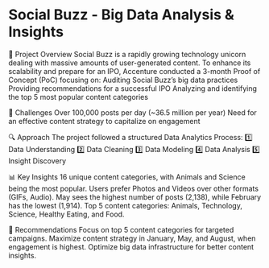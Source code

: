 # Social Buzz - Big Data Analysis & Insights
📌 Project Overview
Social Buzz is a rapidly growing technology unicorn dealing with massive amounts of user-generated content. To enhance its scalability and prepare for an IPO, Accenture conducted a 3-month Proof of Concept (PoC) focusing on:
Auditing Social Buzz’s big data practices
Providing recommendations for a successful IPO
Analyzing and identifying the top 5 most popular content categories


🚀 Challenges
Over 100,000 posts per day (~36.5 million per year)
Need for an effective content strategy to capitalize on engagement


🔍 Approach
The project followed a structured Data Analytics Process:
1️⃣ Data Understanding
2️⃣ Data Cleaning
3️⃣ Data Modeling
4️⃣ Data Analysis
5️⃣ Insight Discovery


📊 Key Insights
16 unique content categories, with Animals and Science being the most popular.
Users prefer Photos and Videos over other formats (GIFs, Audio).
May sees the highest number of posts (2,138), while February has the lowest (1,914).
Top 5 content categories: Animals, Technology, Science, Healthy Eating, and Food.


🎯 Recommendations
Focus on top 5 content categories for targeted campaigns.
Maximize content strategy in January, May, and August, when engagement is highest.
Optimize big data infrastructure for better content insights.
